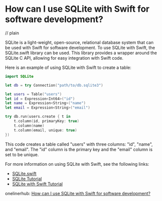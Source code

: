 # How can I use SQLite with Swift for software development?
// plain

SQLite is a light-weight, open-source, relational database system that can be used with Swift for software development. To use SQLite with Swift, the SQLite.swift library can be used. This library provides a wrapper around the SQLite C API, allowing for easy integration with Swift code.

Here is an example of using SQLite with Swift to create a table:

```swift
import SQLite

let db = try Connection("path/to/db.sqlite3")

let users = Table("users")
let id = Expression<Int64>("id")
let name = Expression<String>("name")
let email = Expression<String>("email")

try db.run(users.create { t in
    t.column(id, primaryKey: true)
    t.column(name)
    t.column(email, unique: true)
})
```

This code creates a table called "users" with three columns: "id", "name", and "email". The "id" column is the primary key and the "email" column is set to be unique.

For more information on using SQLite with Swift, see the following links:

* [SQLite.swift](https://github.com/stephencelis/SQLite.swift)
* [SQLite Tutorial](https://www.tutorialspoint.com/sqlite/index.htm)
* [SQLite with Swift Tutorial](https://www.raywenderlich.com/1000705-getting-started-with-sqlite-and-swift)

onelinerhub: [How can I use SQLite with Swift for software development?](https://onelinerhub.com/sqlite/how-can-i-use-sqlite-with-swift-for-software-development)